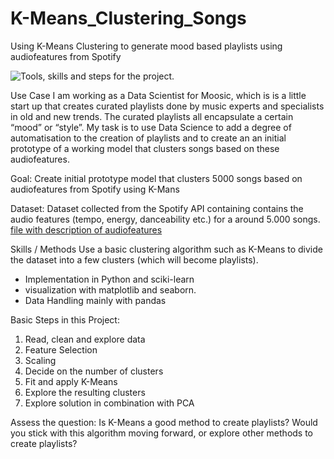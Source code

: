 # K-Means_Clustering_Songs
Using K-Means Clustering to generate mood based playlists using audiofeatures from Spotify


![](tools_skills.png "Tools, skills and steps for the project").


Use Case
I am working as a Data Scientist for Moosic, which is is a little start up that creates curated playlists done by music experts and specialists in old and new trends. 
The curated playlists all encapsulate a certain “mood” or “style”. My task is to use Data Science to add a degree of automatisation to the creation of playlists and to create an an initial prototype of a working model that clusters songs based on these audiofeatures.

Goal: 
Create initial prototype model that clusters 5000 songs based on audiofeatures from Spotify using K-Mans

Dataset: 
Dataset collected from the Spotify API containing contains the audio features (tempo, energy, danceability etc.) for a around 5.000 songs.
[file with description of audiofeatures](../main/audiofeatures_description.pdf)



Skills / Methods
Use a basic clustering algorithm such as K-Means to divide the dataset into a few clusters (which will become playlists). 
- Implementation in Python and sciki-learn
- visualization with matplotlib and seaborn. 
- Data Handling mainly with pandas

Basic Steps in this Project: 
1. Read, clean and explore data
2. Feature Selection
3. Scaling 
4. Decide on the number of clusters
5. Fit and apply K-Means
6. Explore the resulting clusters
7. Explore solution in combination with PCA 

Assess the question: 
Is K-Means a good method to create playlists? Would you stick with this algorithm moving forward, or explore other methods to create playlists?
